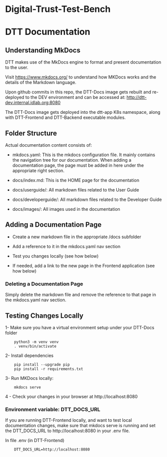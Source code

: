 # Digital-Trust-Test-Bench
# DTT Documentation

## Understanding MkDocs

DTT makes use of the MkDocs engine to format and present documentation to the user.

Visit https://www.mkdocs.org/ to understand how MKDocs works and the details of the Markdown language.



Upon github commits in this repo,  the DTT-Docs image gets rebuilt and re-deployed to the DEV environment and can be accessed at: http://dtt-dev.internal.idlab.org:8080

The DTT-Docs image gets deployed into the dtt-app K8s namespace, along with DTT-Frontend and DTT-Backend executable modules.

## Folder Structure

Actual documentation content consists of:

* mkdocs.yaml: This is the mkdocs configuration file. It mainly contains the navigation tree for our documentation.
When adding a documentation page, the page must be added in here under the appropriate right section.

* docs/index.md: This is the HOME page for the documentation

* docs/userguide/: All markdown files related to the User Guide

* docs/developerguide/: All markdown files related to the Developer Guide

* docs/images/: All images used in the documentation

## Adding a Documentation Page
 

* Create a new markdown file in the appropriate /docs subfolder

* Add a reference to it in the mkdocs.yaml nav section

* Test you changes locally (see how below)

* If needed, add a link to the new page in the Frontend application (see how below)

 

### Deleting a Documentation Page

Simply delete the markdown file and remove the reference to that page in the mkdocs.yaml nav section.

 

## Testing Changes Locally

1- Make sure you have a virtual environment setup under your DTT-Docs folder
```
	python3 -m venv venv
	. venv/bin/activate
```
2- Install dependencies

```
    pip install --upgrade pip
    pip install -r requirements.txt
```

3- Run MKDocs locally:

```
    mkdocs serve
```
4 - Check your changes in your browser at http://localhost:8080

 

### Environment variable: DTT_DOCS_URL

If you are running DTT-Frontend locally, and want to test local documentation changes, make sure that mkdocs serve is running and set the DTT_DOCS_URL to http://localhost:8080 in your .env file.

In file .env (in DTT-Frontend)
```
    DTT_DOCS_URL=http://localhost:8080
```
 

